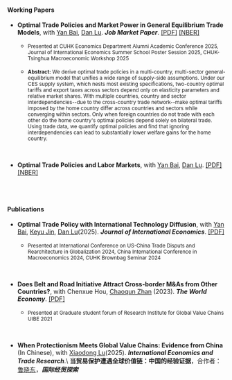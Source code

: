 #### Working Papers

- **Optimal Trade Policies and Market Power in General Equilibrium Trade Models**, with [Yan Bai](https://sites.google.com/site/yanbai06/home), [Dan Lu](https://sites.google.com/site/danluecon/home). ***Job Market Paper***. [[PDF]](https://hanxi-wang-econ.github.io/trade_policy_BLW.pdf) [[NBER]](https://www.nber.org/papers/w34358) 

    - <small>Presented at CUHK Economics Department Alumni Academic Conference 2025, Journal of International Economics Summer School Poster Session 2025, CHUK-Tsinghua Macroeconomic Workshop 2025</small>

    - <small><strong>Abstract:</strong> We derive optimal trade policies in a multi-country, multi-sector general-equilibrium model that unifies a wide range of supply-side assumptions. Under our CES supply system, which nests most existing specifications, two-country optimal tariffs and export taxes across sectors depend only on elasticity parameters and relative market shares. With multiple countries, country and sector interdependencies--due to the cross-country trade network--make optimal tariffs imposed by the home country differ across countries and sectors while converging within sectors. Only when foreign countries do not trade with each other do the home country's optimal policies depend solely on bilateral trade. Using trade data, we quantify optimal policies and find that ignoring interdependencies can lead to substantially lower welfare gains for the home country.</small>

<br>

- **Optimal Trade Policies and Labor Markets**, with [Yan Bai](https://sites.google.com/site/yanbai06/home), [Dan Lu](https://sites.google.com/site/danluecon/home). [[PDF]](https://hanxi-wang-econ.github.io/draft_tradepolicy_BLW.pdf) [[NBER]](https://www.nber.org/papers/w32919)

<br><br>

#### Publications

- **Optimal Trade Policy with International Technology Diffusion**, with [Yan Bai](https://sites.google.com/site/yanbai06/home), [Keyu Jin](https://www.keyujin.com/), [Dan Lu](https://sites.google.com/site/danluecon/home)(2025).  ***Journal of International Economics***. [[PDF]](https://hanxi-wang-econ.github.io/diffusion_main.pdf)

    - <small>Presented at International Conference on US-China Trade Disputs and Rearchitecture in Globalization 2024, China International Conference in Macroeconomics 2024, CUHK Brownbag Seminar 2024</small>

<br>

- **Does Belt and Road Initiative Attract Cross-border M&As from Other Countries?**, with Chenxue Hou, [Chaoqun Zhan](https://scholars.hkbu.edu.hk/en/persons/CQZHAN) (2023).  ***The World Economy***. [[PDF]](https://hanxi-wang-econ.github.io/BRI.pdf)

    - <small>Presented at Graduate student forum of Research Institute for Global Value Chains UIBE 2021</small>

<br>

- **When Protectionism Meets Global Value Chains: Evidence from China** (In Chinese), with [Xiaodong Lu](https://lingnan.sysu.edu.cn/en/faculty/LuXiaodong)(2025).  ***International Economics and Trade Research***.\\
**当贸易保护遭遇全球价值链：中国的经验证据**，合作者：[鲁晓东](https://lingnan.sysu.edu.cn/faculty/LuXiaodong)，***国际经贸探索***



